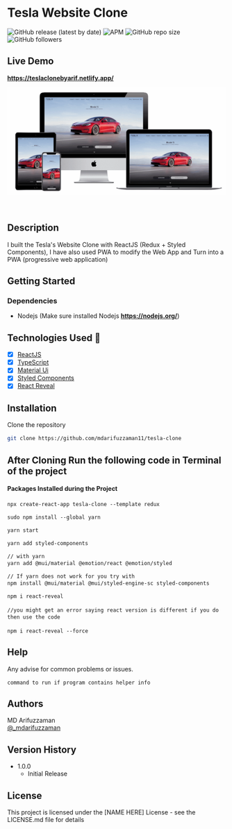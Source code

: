 # Tesla Website Clone

![GitHub release (latest by date)](https://img.shields.io/github/v/release/mdarifuzzaman11/tesla-clone?style=for-the-badge) 
![APM](https://img.shields.io/apm/l/test?style=for-the-badge)
![GitHub repo size](https://img.shields.io/github/repo-size/mdarifuzzaman11/tesla-clone?style=for-the-badge)
![GitHub followers](https://img.shields.io/github/followers/mdarifuzzaman11?style=for-the-badge)
##

## Live Demo
**https://teslaclonebyarif.netlify.app/**
<br>

<p align="center">
  <img src="public/images/banner.gif"/>
</p>

<br>

## Description

I built the Tesla's Website Clone with ReactJS (Redux + Styled Components), I have also used PWA to modify the Web App and Turn into a PWA (progressive web application)

## Getting Started

### Dependencies

* Nodejs (Make sure installed Nodejs **https://nodejs.org/**)

## Technologies Used :rocket:

- [x] [ReactJS](https://reactjs.org)
- [x] [TypeScript](https://www.typescriptlang.org/)
- [x] [Material Ui](https://mui.com/)
- [x] [Styled Components](https://styled-components.com/)
- [x] [React Reveal](https://www.react-reveal.com/)

## Installation

Clone the repository

```bash
git clone https://github.com/mdarifuzzaman11/tesla-clone
```

## After Cloning Run the following code in Terminal of the project
#### Packages Installed during the Project
```
npx create-react-app tesla-clone --template redux
```
```
sudo npm install --global yarn
```
```
yarn start
```
```
yarn add styled-components
```
```
// with yarn
yarn add @mui/material @emotion/react @emotion/styled
```
```
// If yarn does not work for you try with 
npm install @mui/material @mui/styled-engine-sc styled-components
```
```
npm i react-reveal

//you might get an error saying react version is different if you do then use the code 

npm i react-reveal --force
```

## Help

Any advise for common problems or issues.
```
command to run if program contains helper info
```

## Authors
MD Arifuzzaman 
<br />
[@_mdarifuzzaman](https://instagram.com/_mdarifuzzaman)

## Version History


* 1.0.0
    * Initial Release

## License

This project is licensed under the [NAME HERE] License - see the LICENSE.md file for details
